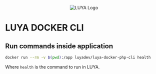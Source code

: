 <p align="center">
  <img src="https://raw.githubusercontent.com/luyadev/luya/master/docs/logo/luya-logo-0.2x.png" alt="LUYA Logo"/>
</p>

# LUYA DOCKER CLI

## Run commands inside application

```sh
docker run --rm -v $(pwd):/app luyadev/luya-docker-php-cli health
```

Where `health` is the command to run in LUYA. 
